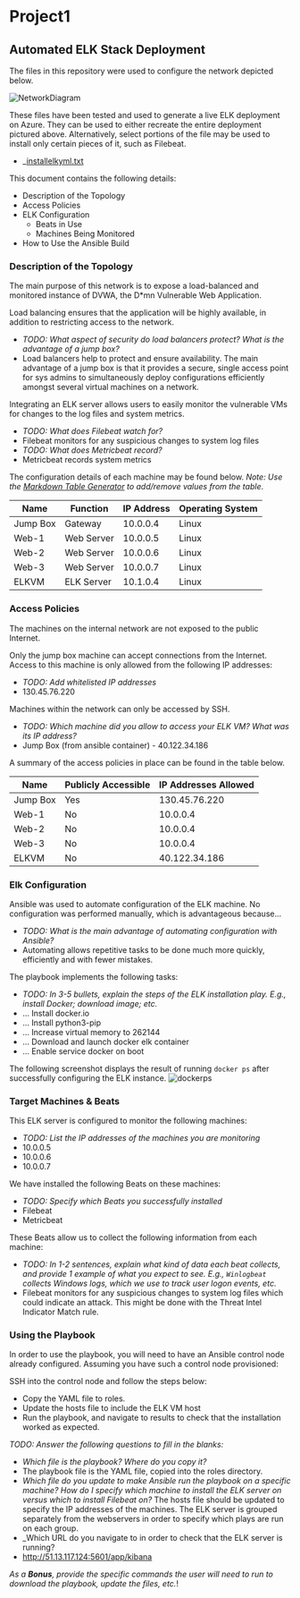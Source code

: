 # Project1
## Automated ELK Stack Deployment

The files in this repository were used to configure the network depicted below.

![NetworkDiagram](https://user-images.githubusercontent.com/102398249/161442666-d37dd9ab-05a6-45da-b2c0-8dd4286b6789.JPG)

These files have been tested and used to generate a live ELK deployment on Azure. They can be used to either recreate the entire deployment pictured above. Alternatively, select portions of the file may be used to install only certain pieces of it, such as Filebeat.

- _[installelkyml.txt](https://github.com/acharris989/Project1/files/8405424/installelkyml.txt)

This document contains the following details:
- Description of the Topology
- Access Policies
- ELK Configuration
  - Beats in Use
  - Machines Being Monitored
- How to Use the Ansible Build


### Description of the Topology

The main purpose of this network is to expose a load-balanced and monitored instance of DVWA, the D*mn Vulnerable Web Application.

Load balancing ensures that the application will be highly available, in addition to restricting access to the network.
- _TODO: What aspect of security do load balancers protect?  What is the advantage of a jump box?_ 
- Load balancers help to protect and ensure availability. The main advantage of a jump box is that it provides a secure, single access point for sys admins to simultaneously deploy configurations efficiently amongst several virtual machines on a network. 

Integrating an ELK server allows users to easily monitor the vulnerable VMs for changes to the log files and system metrics.
- _TODO: What does Filebeat watch for?_ 
- Filebeat monitors for any suspicious changes to system log files
- _TODO: What does Metricbeat record?_ 
- Metricbeat records system metrics

The configuration details of each machine may be found below.
_Note: Use the [Markdown Table Generator](http://www.tablesgenerator.com/markdown_tables) to add/remove values from the table_.

| Name     | Function   | IP Address | Operating System |
|----------|------------|------------|------------------|
| Jump Box | Gateway    | 10.0.0.4   | Linux            |
| Web-1    | Web Server | 10.0.0.5   | Linux            |
| Web-2    | Web Server | 10.0.0.6   | Linux            |
| Web-3    | Web Server | 10.0.0.7   | Linux            |
| ELKVM    | ELK Server | 10.1.0.4   | Linux            |

### Access Policies

The machines on the internal network are not exposed to the public Internet. 

Only the jump box machine can accept connections from the Internet. Access to this machine is only allowed from the following IP addresses:
- _TODO: Add whitelisted IP addresses_ 
- 130.45.76.220

Machines within the network can only be accessed by SSH.
- _TODO: Which machine did you allow to access your ELK VM? What was its IP address?_  
- Jump Box (from ansible container) - 40.122.34.186

A summary of the access policies in place can be found in the table below.

| Name     | Publicly Accessible | IP Addresses Allowed |
|----------|---------------------|----------------------|
| Jump Box | Yes                 | 130.45.76.220        |
| Web-1    | No                  | 10.0.0.4             |
| Web-2    | No                  | 10.0.0.4             |
| Web-3    | No                  | 10.0.0.4             |
| ELKVM    | No                  | 40.122.34.186        |

### Elk Configuration

Ansible was used to automate configuration of the ELK machine. No configuration was performed manually, which is advantageous because...
- _TODO: What is the main advantage of automating configuration with Ansible?_ 
- Automating allows repetitive tasks to be done much more quickly, efficiently and with fewer mistakes.

The playbook implements the following tasks:
- _TODO: In 3-5 bullets, explain the steps of the ELK installation play. E.g., install Docker; download image; etc._
- ... Install docker.io
- ... Install python3-pip 
- ... Increase virtual memory to 262144
- ... Download and launch docker elk container
- ... Enable service docker on boot 

The following screenshot displays the result of running `docker ps` after successfully configuring the ELK instance.
![dockerps](https://user-images.githubusercontent.com/102398249/161446413-07df84e6-97ce-415a-a62d-b189793b974f.JPG)

### Target Machines & Beats
This ELK server is configured to monitor the following machines:
- _TODO: List the IP addresses of the machines you are monitoring_
- 10.0.0.5
- 10.0.0.6
- 10.0.0.7

We have installed the following Beats on these machines:
- _TODO: Specify which Beats you successfully installed_
- Filebeat
- Metricbeat

These Beats allow us to collect the following information from each machine:
- _TODO: In 1-2 sentences, explain what kind of data each beat collects, and provide 1 example of what you expect to see. E.g., `Winlogbeat` collects Windows logs, which we use to track user logon events, etc._
- Filebeat monitors for any suspicious changes to system log files which could indicate an attack. This might be done with the Threat Intel Indicator Match rule.
### Using the Playbook
In order to use the playbook, you will need to have an Ansible control node already configured. Assuming you have such a control node provisioned: 

SSH into the control node and follow the steps below:
- Copy the YAML file to roles.
- Update the hosts file to include the ELK VM host
- Run the playbook, and navigate to results to check that the installation worked as expected.

_TODO: Answer the following questions to fill in the blanks:_
- _Which file is the playbook? Where do you copy it?_ 
- The playbook file is the YAML file, copied into the roles directory.
- _Which file do you update to make Ansible run the playbook on a specific machine? How do I specify which machine to install the ELK server on versus which to install Filebeat on?_ The hosts file should be updated to specify the IP addresses of the machines. The ELK server is grouped separately from the webservers in order to specify which plays are run on each group.
- _Which URL do you navigate to in order to check that the ELK server is running?
- http://51.13.117.124:5601/app/kibana

_As a **Bonus**, provide the specific commands the user will need to run to download the playbook, update the files, etc._!
